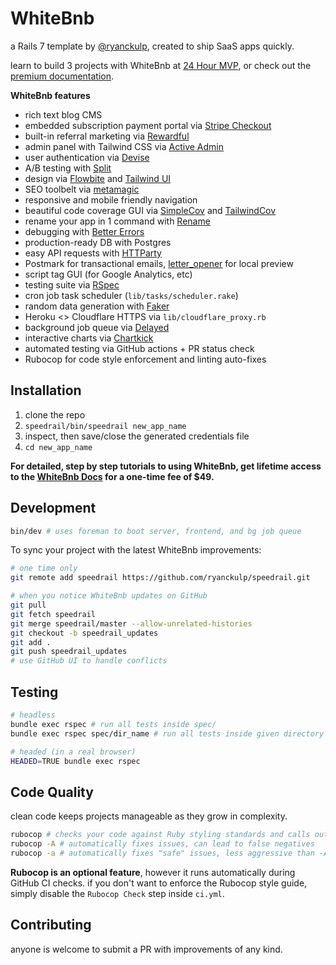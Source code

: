# WhiteBnb
a Rails 7 template by [@ryanckulp](https://twitter.com/ryanckulp), created to ship SaaS apps quickly. 

learn to build 3 projects with WhiteBnb at [24 Hour MVP](https://founderhacker.com/24-hour-mvp), or check out the [premium documentation](https://gitpaywall.com/p/ryanckulp/speedrail-docs).

**WhiteBnb features**
* rich text blog CMS
* embedded subscription payment portal via [Stripe Checkout](https://docs.stripe.com/payments/accept-a-payment?platform=web&ui=embedded-form)
* built-in referral marketing via [Rewardful](https://www.rewardful.com/?via=speedrail)
* admin panel with Tailwind CSS via [Active Admin](https://github.com/activeadmin/activeadmin/)
* user authentication via [Devise](https://github.com/plataformatec/devise)
* A/B testing with [Split](https://github.com/splitrb/split/)
* design via [Flowbite](https://flowbite.com/) and [Tailwind UI](https://tailwindui.com/)
* SEO toolbelt via [metamagic](https://github.com/lassebunk/metamagic)
* responsive and mobile friendly navigation
* beautiful code coverage GUI via [SimpleCov](https://github.com/simplecov-ruby/simplecov) and [TailwindCov](https://github.com/chiefpansancolt/simplecov-tailwindcss)
* rename your app in 1 command with [Rename](https://github.com/get/Rename)
* debugging with [Better Errors](https://github.com/charliesome/better_errors)
* production-ready DB with Postgres
* easy API requests with [HTTParty](https://github.com/jnunemaker/httparty)
* Postmark for transactional emails, [letter_opener](https://github.com/ryanb/letter_opener) for local preview
* script tag GUI (for Google Analytics, etc)
* testing suite via [RSpec](https://github.com/rspec/rspec-rails/)
* cron job task scheduler (`lib/tasks/scheduler.rake`)
* random data generation with [Faker](https://github.com/faker-ruby/faker)
* Heroku <> Cloudflare HTTPS via `lib/cloudflare_proxy.rb`
* background job queue via [Delayed](https://rubygems.org/gems/delayed)
* interactive charts via [Chartkick](https://chartkick.com)
* automated testing via GitHub actions + PR status check
* Rubocop for code style enforcement and linting auto-fixes

## Installation
1. clone the repo
2. `speedrail/bin/speedrail new_app_name`
3. inspect, then save/close the generated credentials file
4. `cd new_app_name`

**For detailed, step by step tutorials to using WhiteBnb, get lifetime access to the [WhiteBnb Docs](https://gitpaywall.com/p/ryanckulp/speedrail-docs) for a one-time fee of $49.**

## Development
```sh
bin/dev # uses foreman to boot server, frontend, and bg job queue
```

To sync your project with the latest WhiteBnb improvements:

```sh
# one time only
git remote add speedrail https://github.com/ryanckulp/speedrail.git

# when you notice WhiteBnb updates on GitHub
git pull
git fetch speedrail
git merge speedrail/master --allow-unrelated-histories
git checkout -b speedrail_updates
git add .
git push speedrail_updates
# use GitHub UI to handle conflicts
```

## Testing
```sh
# headless
bundle exec rspec # run all tests inside spec/
bundle exec rspec spec/dir_name # run all tests inside given directory

# headed (in a real browser)
HEADED=TRUE bundle exec rspec
```

## Code Quality

clean code keeps projects manageable as they grow in complexity.

```sh
rubocop # checks your code against Ruby styling standards and calls out issues
rubocop -A # automatically fixes issues, can lead to false negatives
rubocop -a # automatically fixes "safe" issues, less aggressive than -A (uppercase)
```

**Rubocop is an optional feature**, however it runs automatically during GitHub CI checks. if you don't want to enforce the Rubocop style guide, simply disable the `Rubocop Check` step inside `ci.yml`.

## Contributing
anyone is welcome to submit a PR with improvements of any kind.
